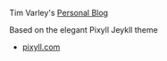 Tim Varley's [Personal Blog](http://tvarley.github.io/)

Based on the elegant Pixyll Jeykll theme

- [pixyll.com](http://www.pixyll.com)
